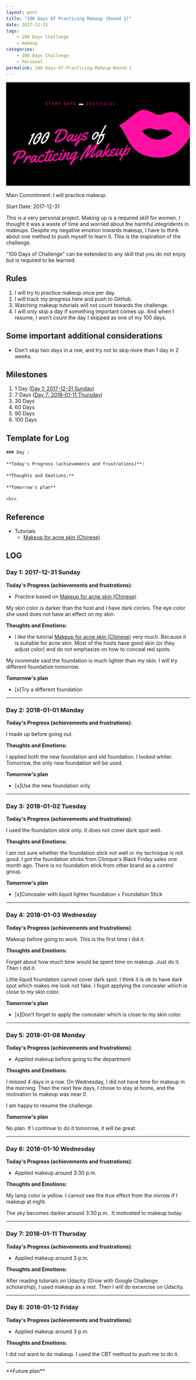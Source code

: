 ```yaml
---
layout: post
title: "100 Days Of Practicing Makeup (Round 1)"
date: 2017-12-31
tags: 
	- 100 Days Challenge
	- makeup
categories: 
	- 100 Days Challenge
	- Personal
permalink: 100-Days-Of-Practicing-Makeup-Round-1
---
```


<img src = "/img/100-Days-of-Practicing-Makeup-Banner.png" style="border:0" >


Main Commitment: I will practice makeup. 

Start Date: 2017-12-31


<!-- more -->

This is a very personal project. Making up is a required skill for women. I thought it was a waste of time and worried about the harmful integridents in makeups. Despite my negative emotion towards makeup, I have to think about one method to push myself to learn it. This is the inspiration of the challenge. 

"100 Days of Challenge" can be extended to any skill that you do not enjoy but is required to be learned. 

## Rules
1. I will try to practice makeup once per day. 
2. I will track my progress here and push to GitHub.
3. Watching makeup tutorials will not count towards the challenge.
5. I will only skip a day if something important comes up. And when I resume, I won’t count the day I skipped as one of my 100 days.

## Some important additional considerations

* Don't skip two days in a row, and try not to skip more than 1 day in 2 weeks.

## Milestones

1. 1 Day ([Day 1: 2017-12-31 Sunday](#Day-1-2017-12-31-Sunday))
2. 7 Days ([Day 7: 2018-01-11 Thursday](#Day-7-2018-01-11-Thursday))
3. 30 Days
4. 60 Days
5. 90 Days
6. 100 Days

## Template for Log
```
### Day :

**Today's Progress (achievements and frustrations)**: 

**Thoughts and Emotions:**

**Tomorrow's plan**

<hr>
```

## Reference

* Tutorials
	* [Makeup for acne skin (Chinese)](https://www.bilibili.com/video/av11757660/)

## LOG
### Day 1: 2017-12-31 Sunday 

**Today's Progress (achievements and frustrations)**: 

* Practice based on [Makeup for acne skin (Chinese)](https://www.bilibili.com/video/av11757660/)

My skin color is darker than the host and I have dark circles. The eye color she used does not have an effect on my skin.

**Thoughts and Emotions:**

* I like the tutorial [Makeup for acne skin (Chinese)](https://www.bilibili.com/video/av11757660/) very much. Because it is suitable for acne skin. Most of the hosts have good skin (or they adjust color) and do not emphasize on how to conceal red spots.

My roommate said the foundation is much lighter than my skin. I will try different foundation tomorrow.

**Tomorrow's plan**

* [x]Try a different foundation

<hr>

### Day 2: 2018-01-01 Monday

**Today's Progress (achievements and frustrations)**: 

I made up before going out. 

**Thoughts and Emotions:**

I applied both the new foundation and old foundation. I looked whiter. Tomorrow, the only new foundation will be used.

**Tomorrow's plan**

* [x]Use the new foundation only

<hr>

### Day 3: 2018-01-02 Tuesday

**Today's Progress (achievements and frustrations)**: 

I used the foundation stick only. It does not cover dark spot well. 

**Thoughts and Emotions:**

I am not sure whether the foundation stick not well or my technique is not good. I got the foundation sticks from Clinique's Black Friday sales one month ago. There is no foundation stick from other brand as a control group. 

**Tomorrow's plan**

* [x]Concealer with liquid lighter foundation + Foundation Stick

<hr>


### Day 4: 2018-01-03 Wednesday

**Today's Progress (achievements and frustrations)**: 

Makeup before going to work. This is the first time I did it.

**Thoughts and Emotions:**

Forget about how much time would be spent time on makeup. Just do it. Then I did it.

Little liquid foundation cannot cover dark spot. I think it is ok to have dark spot which makes me look not fake. I fogot applying the concealer which is close to my skin color.

**Tomorrow's plan**

* [x]Don't forget to apply the concealer which is close to my skin color.

<hr>

### Day 5: 2018-01-08 Monday

**Today's Progress (achievements and frustrations)**: 

* Applied makeup before going to the department

**Thoughts and Emotions:**

I missed 4 days in a row. On Wednesday, I did not have time for makeup in the morning. Then the next few days, I chose to stay at home, and the motivation to makeup was near 0.

I am happy to resume the challenge.

**Tomorrow's plan**

No plan. If I continue to do it tomorrow, it will be great.

<hr>

### Day 6: 2018-01-10 Wednesday

**Today's Progress (achievements and frustrations)**: 

* Applied makeup around 3:30 p.m.

**Thoughts and Emotions:**

My lamp color is yellow. I cannot see the true effect from the mirrow if I makeup at night.

The sky becomes darker around 3:30 p.m.. It motivated to makeup today.

<hr>

### Day 7: 2018-01-11 Thursday

**Today's Progress (achievements and frustrations)**: 

* Applied makeup around 3 p.m.

**Thoughts and Emotions:**

After reading tutorials on Udacity (Grow with Google Challenge scholarship), I used makeup as a rest. Then I will do excercise on Udacity.

<hr>

### Day 8: 2018-01-12 Friday

**Today's Progress (achievements and frustrations)**: 

* Applied makeup around 3 p.m.

**Thoughts and Emotions:**

I did not want to do makeup. I used the CBT method to push me to do it.

<hr>
**Future plan**
